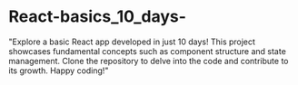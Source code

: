 # React-basics_10_days-
 "Explore a basic React app developed in just 10 days! This project showcases fundamental concepts such as component structure and state management. Clone the repository to delve into the code and contribute to its growth. Happy coding!"
